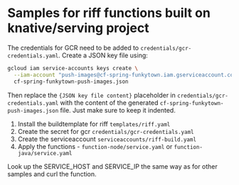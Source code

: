 # Samples for riff functions built on knative/serving project

The credentials for GCR need to be added to `credentials/gcr-credentials.yaml`.
Create a JSON key file using:

```bash
gcloud iam service-accounts keys create \
  --iam-account "push-images@cf-spring-funkytown.iam.gserviceaccount.com" \
  cf-spring-funkytown-push-images.json
```

Then replace the `{JSON key file content}` placeholder in `credentials/gcr-credentials.yaml`
with the content of the generated `cf-spring-funkytown-push-images.json` file.
Just make sure to keep it indented.

1. Install the buildtemplate for riff `templates/riff.yaml`
2. Create the secret for gcr `credentials/gcr-credentials.yaml`
3. Create the serviceaccount `serviceaccounts/riff-build.yaml`
4. Apply the functions - `function-node/service.yaml` or `function-java/service.yaml`

Look up the SERVICE_HOST and SERVICE_IP the same way as for other samples and curl the function.
